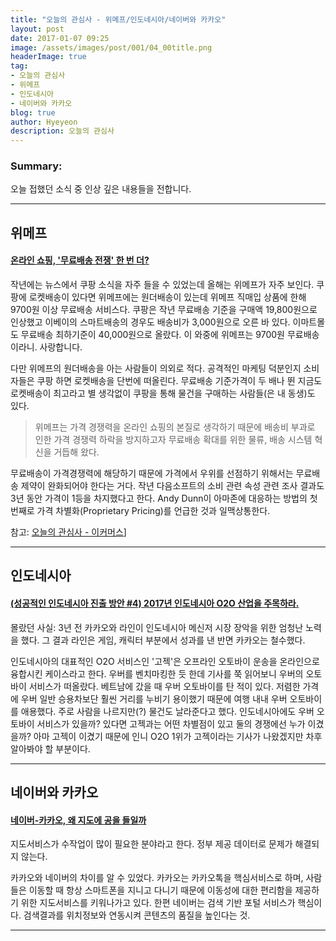 ```yaml
---
title: "오늘의 관심사 - 위메프/인도네시아/네이버와 카카오"
layout: post
date: 2017-01-07 09:25
image: /assets/images/post/001/04_00title.png
headerImage: true
tag:
- 오늘의 관심사
- 위메프
- 인도네시아
- 네이버와 카카오
blog: true
author: Hyeyeon
description: 오늘의 관심사
---
```


### Summary:

오늘 접했던 소식 중 인상 깊은 내용들을 전합니다.

---

## 위메프

#### [온라인 쇼핑, '무료배송 전쟁' 한 번 더?](http://www.zdnet.co.kr/news/news_view.asp?artice_id=20170105152917)

작년에는 뉴스에서 쿠팡 소식을 자주 들을 수 있었는데 올해는 위메프가 자주 보인다. 쿠팡에 로켓배송이 있다면 위메프에는 원더배송이 있는데 위메프 직매입 상품에 한해 9700원 이상 무료배송 서비스다. 쿠팡은 작년 무료배송 기준을 구매액 19,800원으로 인상했고 이베이의 스마트배송의 경우도 배송비가 3,000원으로 오른 바 있다. 이마트몰도 무료배송 최하기준이 40,000원으로 올랐다. 이 와중에 위메프는 9700원 무료배송이라니. 사랑합니다.

다만 위메프의 원더배송을 아는 사람들이 의외로 적다. 공격적인 마케팅 덕분인지 소비자들은 쿠팡 하면 로켓배송을 단번에 떠올린다. 무료배송 기준가격이 두 배나 뛴 지금도 로켓배송이 최고라고 별 생각없이 쿠팡을 통해 물건을 구매하는 사람들(은 내 동생)도 있다.

> 위메프는 가격 경쟁력을 온라인 쇼핑의 본질로 생각하기 때문에 배송비 부과로 인한 가격 경쟁력 하락을 방지하고자 무료배송 확대를 위한 물류, 배송 시스템 혁신을 거듭해 왔다.

무료배송이 가격경쟁력에 해당하기 때문에 가격에서 우위를 선점하기 위해서는 무료배송 제약이 완화되어야 한다는 거다. 작년 다음소프트의 소비 관련 속성 관련 조사 결과도 3년 동안 가격이 1등을 차지했다고 한다. Andy Dunn이 아마존에 대응하는 방법의 첫번째로 가격 차별화(Proprietary Pricing)를 언급한 것과 일맥상통한다.

참고: [오늘의 관심사 - 이커머스](https://imyeonn.github.io/%EC%98%A4%EB%8A%98%EC%9D%98-%EA%B4%80%EC%8B%AC%EC%82%AC-%EC%9D%B4%EC%BB%A4%EB%A8%B8%EC%8A%A4/)]

---

## 인도네시아

#### [(성공적인 인도네시아 진출 방안 #4) 2017년 인도네시아 O2O 산업을 주목하라.](http://platum.kr/archives/74065)

몰랐던 사실: 3년 전 카카오와 라인이 인도네시아 메신저 시장 장악을 위한 엄청난 노력을 했다. 그 결과 라인은 게임, 캐릭터 부분에서 성과를 낸 반면 카카오는 철수했다.

인도네시아의 대표적인 O2O 서비스인 '고젝'은 오프라인 오토바이 운송을 온라인으로 융합시킨 케이스라고 한다. 우버를 벤치마킹한 듯 한데 기사를 쭉 읽어보니 우버의 오토바이 서비스가 떠올랐다. 베트남에 갔을 때 우버 오토바이를 탄 적이 있다. 저렴한 가격에 우버 일반 승용차보단 훨씬 거리를 누비기 용이했기 때문에 여행 내내 우버 오토바이를 애용했다. 주로 사람을 나르지만(?) 물건도 날라준다고 했다. 인도네시아에도 우버 오토바이 서비스가 있을까? 있다면 고젝과는 어떤 차별점이 있고 둘의 경쟁에선 누가 이겼을까? 아마 고젝이 이겼기 때문에 인니 O2O 1위가 고젝이라는 기사가 나왔겠지만 차후 알아봐야 할 부분이다.

---

## 네이버와 카카오

#### [네이버-카카오, 왜 지도에 공을 들일까](http://www.zdnet.co.kr/news/news_view.asp?artice_id=20170103165135)

지도서비스가 수작업이 많이 필요한 분야라고 한다. 정부 제공 데이터로 문제가 해결되지 않는다.

카카오와 네이버의 차이를 알 수 있었다. 카카오는 카카오톡을 핵심서비스로 하며, 사람들은 이동할 때 항상 스마트폰을 지니고 다니기 때문에 이동성에 대한 편리함을 제공하기 위한 지도서비스를 키워나가고 있다. 한편 네이버는 검색 기반 포털 서비스가 핵심이다. 검색결과를 위치정보와 연동시켜 콘텐츠의 품질을 높인다는 것.

---
